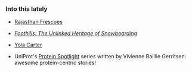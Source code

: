 ### Into this lately

- [Rajasthan Frescoes](http://www.nytimes.com/interactive/2016/05/09/t-magazine/india-rajasthan-frescoes.html?_r=1)

- [_Foothills: The Unlinked Heritage of Snowboarding_](https://www.outsideonline.com/featured-videos)

- [Yola Carter](https://www.youtube.com/watch?v=jV-KO-QN6r4)

- UniProt's [Protein Spotlight](http://web.expasy.org/spotlight/) series written by Vivienne Baillie Gerritsen: awesome protein-centric stories!
